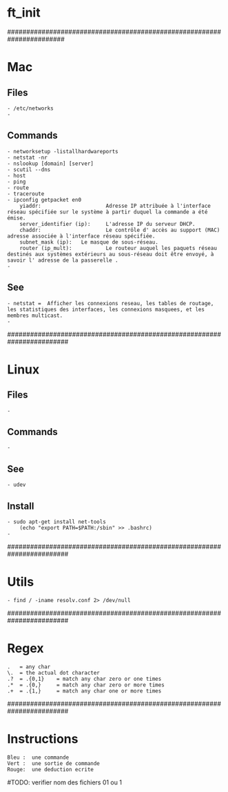 # ft_init

#######################################################################
# Mac
## Files
	- /etc/networks
	- 

## Commands
	- networksetup -listallhardwareports
	- netstat -nr
	- nslookup [domain] [server]
	- scutil --dns
	- host
	- ping
	- route
	- traceroute
	- ipconfig getpacket en0
		yiaddr:						Adresse IP attribuée à l'interface réseau spécifiée sur le système à partir duquel la commande a été émise.
		server_identifier (ip):		L'adresse IP du serveur DHCP.
		chaddr:						Le contrôle d' accès au support (MAC) adresse associée à l'interface réseau spécifiée.
		subnet_mask (ip):	Le masque de sous-réseau.
		router (ip_mult):			Le routeur auquel les paquets réseau destinés aux systèmes extérieurs au sous-réseau doit être envoyé, à savoir l' adresse de la passerelle .
	- 

## See
	- netstat =  Afficher les connexions reseau, les tables de routage, les statistiques des interfaces, les connexions masquees, et les membres multicast.  
	- 



########################################################################
# Linux
## Files
	- 

## Commands
	- 

## See
	- udev

## Install
	- sudo apt-get install net-tools 
		(echo "export PATH=$PATH:/sbin" >> .bashrc)
	- 



########################################################################
# Utils
	- find / -iname resolv.conf 2> /dev/null


########################################################################
# Regex 
	.	= any char
	\.	= the actual dot character
	.?	= .{0,1}	= match any char zero or one times
	.*	= .{0,}		= match any char zero or more times
	.+	= .{1,}		= match any char one or more times



########################################################################
# Instructions
	Bleu :  une commande
	Vert :	une sortie de commande
	Rouge:	une deduction ecrite

#TODO: verifier nom des fichiers 01 ou 1